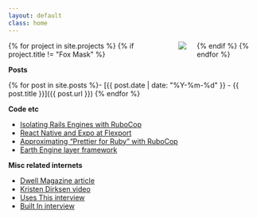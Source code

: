 ```yaml
---
layout: default
class: home
---
```


<div class="columns">
  {% for project in site.projects %}
    {% if project.title != "Fox Mask" %}
      <a href="{{ project.url }}">
        <div class="pin">
          <img src="/images/{{ project.images.first }}">
        </div>
      </a>
    {% endif %}
  {% endfor %}
</div>

**Posts**

{% for post in site.posts %}- [{{ post.date | date: "%Y-%m-%d" }} - {{ post.title }}]({{ post.url }})
{% endfor %}

**Code etc**

- [Isolating Rails Engines with RuboCop](https://flexport.engineering/isolating-rails-engines-with-rubocop-210feaba3164)
- [React Native and Expo at Flexport](https://flexport.engineering/react-native-and-expo-at-flexport-5f4842b2ba20)
- [Approximating “Prettier for Ruby” with RuboCop](https://flexport.engineering/approximating-prettier-for-ruby-with-rubocop-8b863bd64dc6)
- [Earth Engine layer framework](https://github.com/google/earthengine-api/commit/7110809ce760ab187afa43cb20e349e54b0f62b3#diff-85588e2d3225963a73d9cf4e21bdf240)

**Misc related internets**

- [Dwell Magazine article](https://www.dwell.com/home/maxs-apartment-8ea8fae9)
- [Kristen Dirksen video](https://www.youtube.com/watch?v=6tYaI3At4fs)
- [Uses This interview](https://usesthis.com/interviews/max.heinritz/)
- [Built In interview](https://builtin.com/software-engineering-perspectives/how-to-become-a-software-engineer)

<!-- Randomize the order of the project pictures -- just for fun! -->
<script>
  const root = document.querySelector('.columns');
  shuffleForToday(root.children).forEach(child => root.appendChild(child));
</script>
